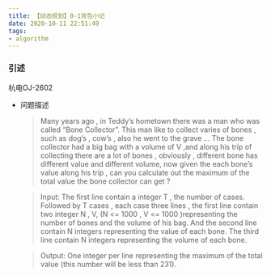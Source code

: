 ```yaml
---
title: 【动态规划】0-1背包小记
date: 2020-10-11 22:51:49
tags:
- algorithm
---
```

### 引述
杭电OJ-2602
- 问题描述
    >Many years ago , in Teddy’s hometown there was a man who was called “Bone Collector”. This man like to collect varies of bones , such as dog’s , cow’s , also he went to the grave …
    The bone collector had a big bag with a volume of V ,and along his trip of collecting there are a lot of bones , obviously , different bone has different value and different volume, now given the each bone’s value along his trip , can you calculate out the maximum of the total value the bone collector can get ?

    >Input:
    The first line contain a integer T , the number of cases.
    Followed by T cases , each case three lines , the first line contain two integer N , V, (N <= 1000 , V <= 1000 )representing the number of bones and the volume of his bag. And the second line contain N integers representing the value of each bone. The third line contain N integers representing the volume of each bone.

    >Output:
    One integer per line representing the maximum of the total value (this number will be less than 231).
